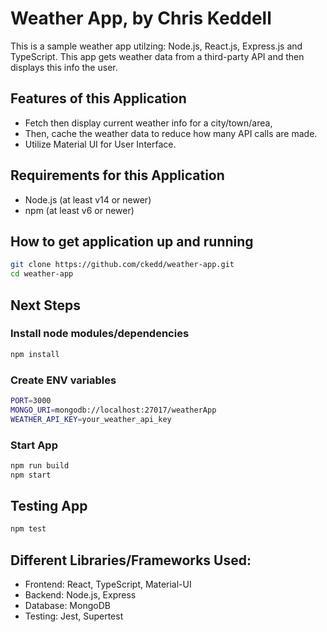# Weather App, by Chris Keddell
This is a sample weather app utilzing: Node.js, React.js, Express.js and TypeScript. This app gets weather data from a third-party API and then displays this info the user.

## Features of this Application
- Fetch then display current weather info for a city/town/area,
- Then, cache the weather data to reduce how many API calls are made.
- Utilize Material UI for User Interface.

## Requirements for this Application
- Node.js (at least v14 or newer)
- npm (at least v6 or newer)

## How to get application up and running
```sh
git clone https://github.com/ckedd/weather-app.git
cd weather-app
```

## Next Steps
### Install node modules/dependencies
```sh
npm install
```

### Create ENV variables
```sh
PORT=3000
MONGO_URI=mongodb://localhost:27017/weatherApp
WEATHER_API_KEY=your_weather_api_key
```

### Start App
```sh
npm run build
npm start
```

## Testing App
```sh
npm test
```

## Different Libraries/Frameworks Used:
- Frontend: React, TypeScript, Material-UI
- Backend: Node.js, Express
- Database: MongoDB
- Testing: Jest, Supertest

